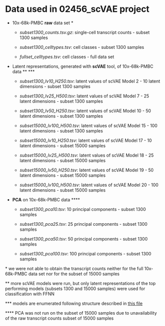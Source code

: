 # Data used in 02456_scVAE project

* 10x-68k-PMBC **raw** data set \*

	- *subset1300_counts.tsv.gz*: single-cell transcript counts - subset 1300 samples

	- *subset1300_celltypes.tsv*: cell classes - subset 1300 samples

	- *fullset_celltypes.tsv*: cell classes - full data set


* Latent representations, generated with **scVAE** tool, of 10x-68k-PMBC data \*\* \*\*\*

	- *subset1300_lv10_H250.tsv*: latent values of scVAE Model 2 - 10 latent dimensions - subset 1300 samples
	 
	- *subset1300_lv25_H500.tsv*: latent values of scVAE Model 7 - 25 latent dimensions - subset 1300 samples

	- *subset1300_lv50_H250.tsv*: latent values of scVAE Model 10 - 50 latent dimensions - subset 1300 samples

	- *subset15000_lv100_H500.tsv*: latent values of scVAE Model 15 - 100 latent dimensions - subset 1300 samples

	- *subset15000_lv10_H250.tsv*: latent values of scVAE Model 17 - 10 latent dimensions - subset 15000 samples
	 
	- *subset15000_lv25_H500.tsv*: latent values of scVAE Model 18 - 25 latent dimensions - subset 15000 samples

	- *subset15000_lv50_H250.tsv*: latent values of scVAE Model 19 - 50 latent dimensions - subset 15000 samples
  
	- *subset15000_lv100_H500.tsv*: latent values of scVAE Model 20 - 100 latent dimensions - subset 15000 samples
  

* **PCA** on 10x-68k-PMBC data \*\*\*\*

	- *subset1300_pca10.tsv*: 10 principal components - subset 1300 samples
  
	- *subset1300_pca25.tsv*: 25 principal components - subset 1300 samples
    
	- *subset1300_pca50.tsv*: 50 principal components - subset 1300 samples
      
	- *subset1300_pca100.tsv*: 100 principal components - subset 1300 samples


\* we were not able to obtain the transcript counts neither for the full 10x-68k-PMBC data set nor for the subset of 15000 samples

\*\* more scVAE models were run, but only latent representations of the top performing models (subsets 1300 and 15000 samples) were used for classification with FFNN

\*\*\* models are enumerated following structure described in [this file](https://github.com/laurasansc/02456_scVAE/blob/main/code/scvae_commands.md)

\*\*\*\* PCA was not run on the subset of 15000 samples due to unavailability of the raw transcript counts subset of 15000 samples
